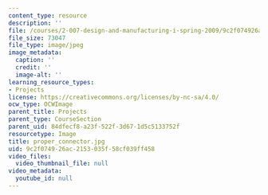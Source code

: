 ```yaml
---
content_type: resource
description: ''
file: /courses/2-007-design-and-manufacturing-i-spring-2009/9c2f074926ac2153035f58cf039ff458_proper_connector.jpg
file_size: 73047
file_type: image/jpeg
image_metadata:
  caption: ''
  credit: ''
  image-alt: ''
learning_resource_types:
- Projects
license: https://creativecommons.org/licenses/by-nc-sa/4.0/
ocw_type: OCWImage
parent_title: Projects
parent_type: CourseSection
parent_uid: 84dfecf8-a23f-522f-3d67-1d5c5133752f
resourcetype: Image
title: proper_connector.jpg
uid: 9c2f0749-26ac-2153-035f-58cf039ff458
video_files:
  video_thumbnail_file: null
video_metadata:
  youtube_id: null
---
```

